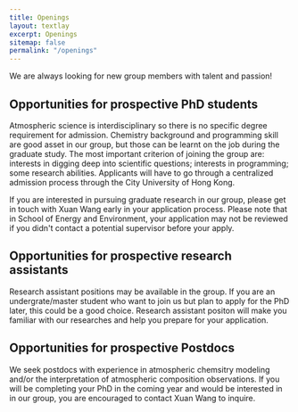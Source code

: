 ```yaml
---
title: Openings
layout: textlay
excerpt: Openings
sitemap: false
permalink: "/openings"
---
```


We are always looking for new group members with talent and passion!
## Opportunities for prospective PhD students
Atmospheric science is interdisciplinary so there is no specific degree requirement for admission. Chemistry background and programming skill are good asset in our group, but those can be learnt on the job during the graduate study. The most important criterion of joining the group are: interests in digging deep into scientific questions; interests in programming; some research abilities. Applicants will have to go through a centralized admission process through the City University of Hong Kong. 

If you are interested in pursuing graduate research in our group, please get in touch with Xuan Wang early in your application process. Please note that in School of Energy and Environment, your application may not be reviewed if you didn't contact a potential supervisor before your apply.

## Opportunities for prospective research assistants
Research assistant positions may be available in the group. If you are an undergrate/master student who want to join us but plan to apply for the PhD later, this could be a good choice. Research assistant positon will make you familiar with our researches and help you prepare for your application. 

## Opportunities for prospective Postdocs
We seek postdocs with experience in atmospheric chemsitry modeling and/or the interpretation of atmospheric composition observations. If you will be completing your PhD in the coming year and would be interested in  in our group, you are encouraged to contact Xuan Wang to inquire.
